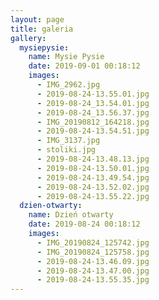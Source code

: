 ```yaml
---
layout: page
title: galeria
gallery:
  mysiepysie:
    name: Mysie Pysie
    date: 2019-09-01 00:18:12
    images:
      - IMG_2962.jpg
      - 2019-08-24-13.55.01.jpg
      - 2019-08-24_13.54.01.jpg
      - 2019-08-24_13.56.37.jpg
      - IMG_20190812_164218.jpg
      - 2019-08-24-13.54.51.jpg
      - IMG_3137.jpg
      - stoliki.jpg
      - 2019-08-24-13.48.13.jpg
      - 2019-08-24-13.50.01.jpg
      - 2019-08-24-13.49.54.jpg
      - 2019-08-24-13.52.02.jpg
      - 2019-08-24-13.55.22.jpg
  dzien-otwarty:
    name: Dzień otwarty
    date: 2019-08-24 00:18:12
    images:
      - IMG_20190824_125742.jpg
      - IMG_20190824_125758.jpg
      - 2019-08-24-13.46.09.jpg
      - 2019-08-24-13.47.00.jpg
      - 2019-08-24-13.55.35.jpg
---
```

